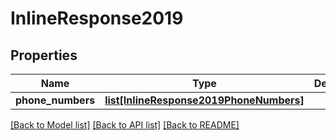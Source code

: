 # InlineResponse2019

## Properties
Name | Type | Description | Notes
------------ | ------------- | ------------- | -------------
**phone_numbers** | [**list[InlineResponse2019PhoneNumbers]**](InlineResponse2019PhoneNumbers.md) |  | [optional] 

[[Back to Model list]](../README.md#documentation-for-models) [[Back to API list]](../README.md#documentation-for-api-endpoints) [[Back to README]](../README.md)

